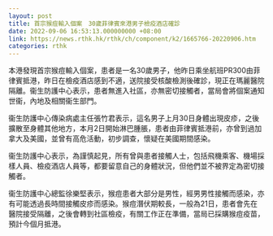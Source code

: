 ```yaml
---
layout: post
title: 首宗猴痘輸入個案　30歲菲律賓來港男子檢疫酒店確診
date: 2022-09-06 16:53:13.000000000 +08:00
link: https://news.rthk.hk/rthk/ch/component/k2/1665766-20220906.htm
categories: rthk
---
```


本港發現首宗猴痘輸入個案，患者是一名30歲男子，他昨日乘坐航班PR300由菲律賓抵港，昨日在檢疫酒店感到不適，送院接受核酸檢測後確診，現正在瑪麗醫院隔離。衞生防護中心表示，患者無進入社區，亦無密切接觸者，當局會將個案通知世衞，內地及相關衞生部門。

衞生防護中心傳染病處主任張竹君表示，這名男子上月30日身體出現皮疹，之後擴散至身體其他地方，本月2日開始淋巴腫脹，患者由菲律賓抵港前，亦曾到過加拿大及美國，並曾有高危活動，初步調查，懷疑在美國期間感染。

衞生防護中心表示，為謹慎起見，所有曾與患者接觸人士，包括飛機乘客、機場採樣人員、檢疫酒店人員等，都要留意自己的身體狀況，但他們並不被界定為密切接觸者。

衞生防護中心總監徐樂堅表示，猴痘患者大部分是男性，經男男性接觸而感染，亦有可能透過長時間接觸皮疹而感染。猴痘潛伏期較長，一般為21日，患者會先在醫院接受隔離，之後會轉到社區檢疫，有關工作正在準備，當局已採購猴痘疫苗，預計今個月抵港。

